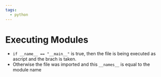 ```yaml
---
tags:
  - python
---
```

# Executing Modules
- `if __name__ == "__main__"` is true, then the file is being executed as ascript and the brach is taken. 
- Otherwise the file was imported and this `__names__` is equal to the module name 



